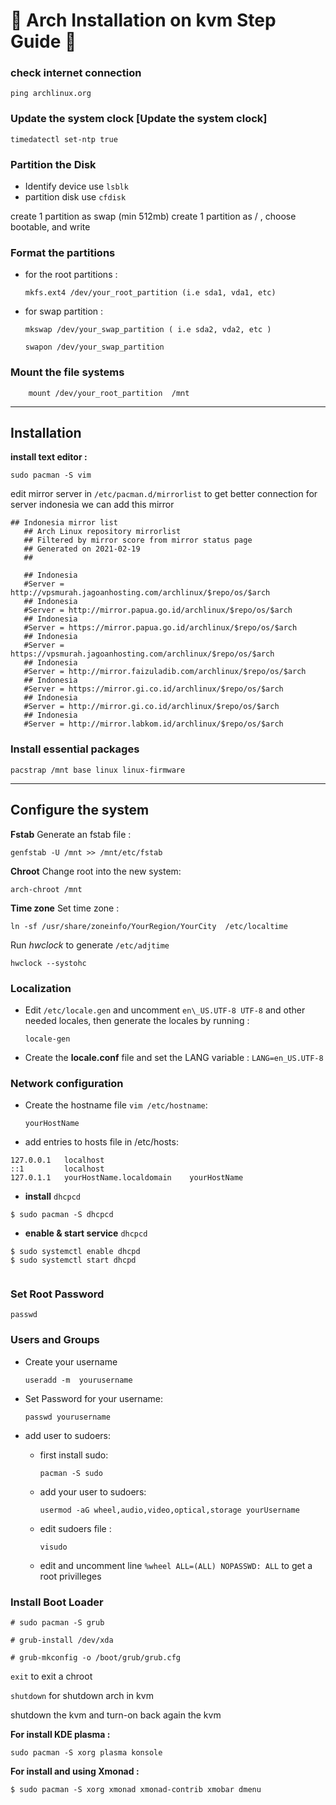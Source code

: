# 🚀 Arch Installation on kvm Step Guide 🚀

### check internet connection

```
ping archlinux.org
```

### Update the system clock \[Update the system clock\]

```
timedatectl set-ntp true
```

### Partition the Disk

- Identify device use `lsblk`
- partition disk use `cfdisk`

create 1 partition as swap (min 512mb) create 1 partition as / , choose
bootable, and write

### Format the partitions

- for the root partitions :
    
    `mkfs.ext4 /dev/your_root_partition (i.e sda1, vda1, etc)`
    
- for swap partition :
    
    `mkswap /dev/your_swap_partition ( i.e sda2, vda2, etc )`
    
    `swapon /dev/your_swap_partition`
    

### Mount the file systems

```
    mount /dev/your_root_partition  /mnt
```

* * *

## Installation

**install text editor :**

```
sudo pacman -S vim
```

edit mirror server in `/etc/pacman.d/mirrorlist` to get better connection
for server indonesia we can add this mirror

```
## Indonesia mirror list 
   ## Arch Linux repository mirrorlist
   ## Filtered by mirror score from mirror status page
   ## Generated on 2021-02-19
   ##

   ## Indonesia
   #Server = http://vpsmurah.jagoanhosting.com/archlinux/$repo/os/$arch
   ## Indonesia
   #Server = http://mirror.papua.go.id/archlinux/$repo/os/$arch
   ## Indonesia
   #Server = https://mirror.papua.go.id/archlinux/$repo/os/$arch
   ## Indonesia
   #Server = https://vpsmurah.jagoanhosting.com/archlinux/$repo/os/$arch
   ## Indonesia
   #Server = http://mirror.faizuladib.com/archlinux/$repo/os/$arch
   ## Indonesia
   #Server = https://mirror.gi.co.id/archlinux/$repo/os/$arch
   ## Indonesia
   #Server = http://mirror.gi.co.id/archlinux/$repo/os/$arch
   ## Indonesia
   #Server = http://mirror.labkom.id/archlinux/$repo/os/$arch
```

### Install essential packages

```
pacstrap /mnt base linux linux-firmware
```

* * *

## Configure the system

**Fstab** Generate an fstab file :

```
genfstab -U /mnt >> /mnt/etc/fstab
```

**Chroot** Change root into the new system:

```
arch-chroot /mnt
```

**Time zone** Set time zone :

```
ln -sf /usr/share/zoneinfo/YourRegion/YourCity  /etc/localtime
```

Run *hwclock* to generate `/etc/adjtime`

```
hwclock --systohc
```

### **Localization**

- Edit `/etc/locale.gen` and uncomment `en\_US.UTF-8 UTF-8` and other
    needed locales, then generate the locales by running :
    
    ```
    locale-gen 
    ```
- Create the **locale.conf** file and
    set the LANG variable :
    `LANG=en_US.UTF-8`
    

### **Network configuration**

- Create the hostname file `vim /etc/hostname`:
    
    ```
    yourHostName
    ```
- add entries to hosts file in /etc/hosts:
    

```
127.0.0.1   localhost
::1         localhost
127.0.1.1   yourHostName.localdomain    yourHostName
```

- **install** `dhcpcd`

```
$ sudo pacman -S dhcpcd

```
- **enable & start service** `dhcpcd`

```
$ sudo systemctl enable dhcpd
$ sudo systemctl start dhcpd


```
### **Set Root Password**

```
passwd
```
### **Users and Groups**

- Create your username
	```
    useradd -m  yourusername
    ```
- Set Password for your username:
	```
    passwd yourusername
    ```
- add user to sudoers:
    - first install sudo:
        
        ```
        pacman -S sudo
        ```
    - add your user to sudoers:
        
        ```
        usermod -aG wheel,audio,video,optical,storage yourUsername
        ```
    - edit sudoers file :
        
        ```
        visudo
        ```
    - edit and uncomment line `%wheel ALL=(ALL) NOPASSWD: ALL` to get a root privilleges
        

### **Install Boot Loader**

```
# sudo pacman -S grub 

# grub-install /dev/xda

# grub-mkconfig -o /boot/grub/grub.cfg 
```


`exit` to exit a chroot

`shutdown` for shutdown arch in kvm

shutdown the kvm and turn-on back again the kvm

**For install KDE plasma :**

```
sudo pacman -S xorg plasma konsole 
```

**For install and using Xmonad :**
```
$ sudo pacman -S xorg xmonad xmonad-contrib xmobar dmenu
